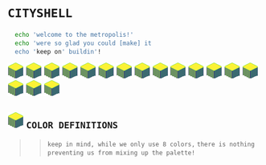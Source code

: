 # ```CITYSHELL```

```bash
  echo 'welcome to the metropolis!'
  echo 'were so glad you could [make] it
  echo 'keep on' buildin'!
```

![](block.png)
![](block.png)
![](block.png)
![](block.png)
![](block.png)
![](block.png)
![](block.png)
![](block.png)
![](block.png)
![](block.png)
![](block.png)
![](block.png)
![](block.png)
![](block.png)
![](block.png)
![](block.png)
![](block.png)
## ![](block.png) ```COLOR DEFINITIONS```

>
>> ```keep in mind, while we only use 8 colors,```
>> ```there is nothing preventing us from mixing up the palette!```
>
```c
   
```
